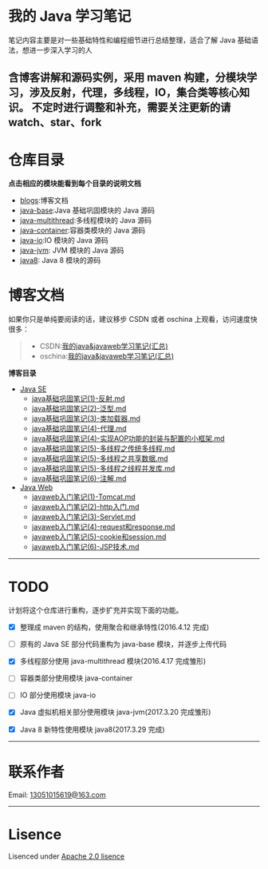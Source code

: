 # 我的 Java 学习笔记

笔记内容主要是对一些基础特性和编程细节进行总结整理，适合了解 Java 基础语法，想进一步深入学习的人

含**博客讲解**和**源码实例**，采用 maven 构建，分模块学习，涉及反射，代理，多线程，IO，集合类等核心知识。
不定时进行调整和补充，需要关注更新的请 watch、star、fork
-----
# 仓库目录

**点击相应的模块能看到每个目录的说明文档**

- [blogs](/blogs):博客文档
- [java-base](/java-base):Java 基础巩固模块的 Java 源码
- [java-multithread](/java-multithread):多线程模块的 Java 源码
- [java-container](/java-container):容器类模块的 Java 源码
- [java-io](/java-io):IO 模块的 Java 源码
- [java-jvm](/java-jvm): JVM 模块的 Java 源码
- [java8](/java8): Java 8 模块的源码


# 博客文档

如果你只是单纯要阅读的话，建议移步 CSDN 或者 oschina 上观看，访问速度快很多：

>* CSDN:[我的java&javaweb学习笔记(汇总)](http://blog.csdn.net/h3243212/article/details/50659471)
>* oschina:[我的java&javaweb学习笔记(汇总)](http://my.oschina.net/brianway/blog/614355)


**博客目录**

- [Java SE](/blogs/javase)
  - [java基础巩固笔记(1)-反射.md](/blogs/javase/java基础巩固笔记(1)-反射.md)
  - [java基础巩固笔记(2)-泛型.md](/blogs/javase/java基础巩固笔记(2)-泛型.md)
  - [java基础巩固笔记(3)-类加载器.md](/blogs/javase/java基础巩固笔记(3)-类加载器.md)
  - [java基础巩固笔记(4)-代理.md](/blogs/javase/java基础巩固笔记(4)-代理.md)
  - [java基础巩固笔记(4)-实现AOP功能的封装与配置的小框架.md](/blogs/javase/java基础巩固笔记(4)-实现AOP功能的封装与配置的小框架.md)
  - [java基础巩固笔记(5)-多线程之传统多线程.md](/blogs/javase/java基础巩固笔记(5)-多线程之传统多线程.md)
  - [java基础巩固笔记(5)-多线程之共享数据.md](/blogs/javase/java基础巩固笔记(5)-多线程之共享数据.md)
  - [java基础巩固笔记(5)-多线程之线程并发库.md](/blogs/javase/java基础巩固笔记(5)-多线程之线程并发库.md)
  - [java基础巩固笔记(6)-注解.md](/blogs/javase/java基础巩固笔记(6)-注解.md)
- [Java Web](/blogs/javaweb)
  - [javaweb入门笔记(1)-Tomcat.md](/blogs/javaweb/javaweb入门笔记(1)-Tomcat.md)
  - [javaweb入门笔记(2)-http入门.md](/blogs/javaweb/javaweb入门笔记(2)-http入门.md)
  - [javaweb入门笔记(3)-Servlet.md](/blogs/javaweb/javaweb入门笔记(3)-Servlet.md)
  - [javaweb入门笔记(4)-request和response.md](/blogs/javaweb/javaweb入门笔记(4)-request和response.md)
  - [javaweb入门笔记(5)-cookie和session.md](/blogs/javaweb/javaweb入门笔记(5)-cookie和session.md)
  - [javaweb入门笔记(6)-JSP技术.md](/blogs/javaweb/javaweb入门笔记(6)-JSP技术.md)


-----

# TODO

计划将这个仓库进行重构，逐步扩充并实现下面的功能。

* [x] 整理成 maven 的结构，使用聚合和继承特性(2016.4.12 完成)
* [ ] 原有的 Java SE 部分代码重构为 java-base 模块，并逐步上传代码
* [x] 多线程部分使用 java-multithread 模块(2016.4.17 完成雏形)
* [ ] 容器类部分使用模块 java-container
* [ ] IO 部分使用模块 java-io
* [x] Java 虚拟机相关部分使用模块 java-jvm(2017.3.20 完成雏形)
* [x] Java 8 新特性使用模块 java8(2017.3.29 完成)


-----

# 联系作者

Email: 13051015619@163.com

-----

# Lisence

Lisenced under [Apache 2.0 lisence](http://opensource.org/licenses/Apache-2.0)
